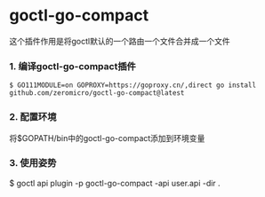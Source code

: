 # goctl-go-compact

这个插件作用是将goctl默认的一个路由一个文件合并成一个文件

### 1. 编译goctl-go-compact插件

```
$ GO111MODULE=on GOPROXY=https://goproxy.cn/,direct go install github.com/zeromicro/goctl-go-compact@latest
```

### 2. 配置环境
将$GOPATH/bin中的goctl-go-compact添加到环境变量

### 3. 使用姿势

$ goctl api plugin -p goctl-go-compact -api user.api -dir .
